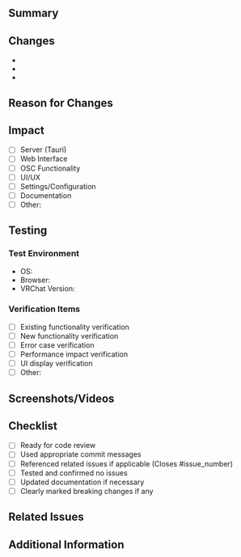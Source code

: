 <!-- Please write a concise and clear title for your pull request -->

## Summary

<!-- Provide a brief summary of the changes -->

## Changes

<!-- List specific changes made in bullet points -->

-
-
-

## Reason for Changes

<!-- Explain why these changes are necessary -->

## Impact

<!-- Indicate which features or areas are affected by this change -->

- [ ] Server (Tauri)
- [ ] Web Interface
- [ ] OSC Functionality
- [ ] UI/UX
- [ ] Settings/Configuration
- [ ] Documentation
- [ ] Other:

## Testing

<!-- Describe testing methods and verification items -->

### Test Environment

- OS:
- Browser:
- VRChat Version:

### Verification Items

- [ ] Existing functionality verification
- [ ] New functionality verification
- [ ] Error case verification
- [ ] Performance impact verification
- [ ] UI display verification
- [ ] Other:

## Screenshots/Videos

<!-- If applicable, attach screenshots or videos demonstrating the changes -->

## Checklist

- [ ] Ready for code review
- [ ] Used appropriate commit messages
- [ ] Referenced related issues if applicable (Closes #issue_number)
- [ ] Tested and confirmed no issues
- [ ] Updated documentation if necessary
- [ ] Clearly marked breaking changes if any

## Related Issues

<!-- Reference related issue numbers -->
<!-- Example: Closes #123 -->

## Additional Information

<!-- Any other information you'd like to share with reviewers -->
